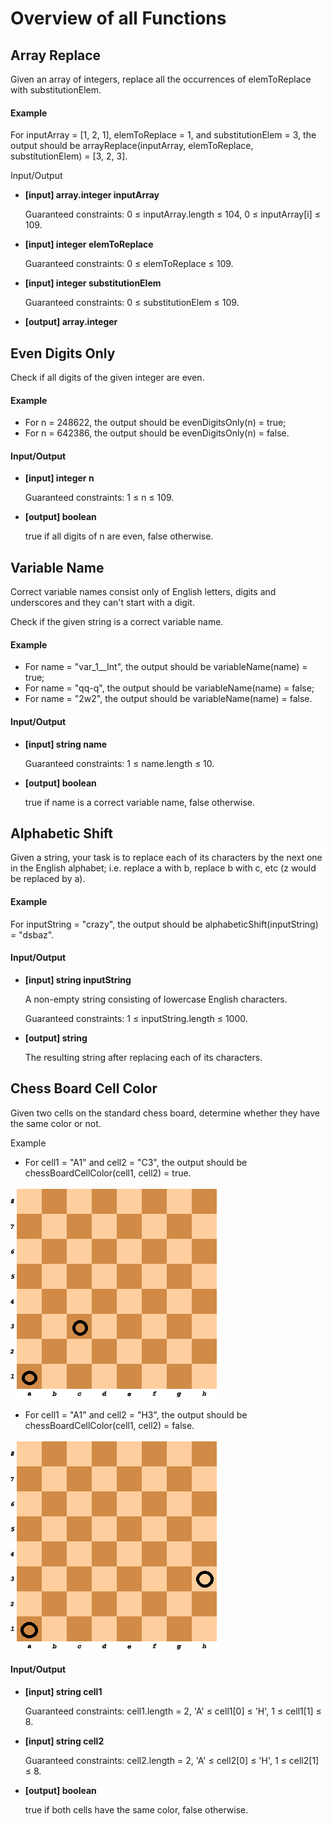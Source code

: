 # Overview of all Functions

## Array Replace

Given an array of integers, replace all the occurrences of elemToReplace with substitutionElem.

#### Example

For inputArray = [1, 2, 1], elemToReplace = 1, and substitutionElem = 3, the output should be
arrayReplace(inputArray, elemToReplace, substitutionElem) = [3, 2, 3].

Input/Output

* **[input] array.integer inputArray**

  Guaranteed constraints:
  0 ≤ inputArray.length ≤ 104,
  0 ≤ inputArray[i] ≤ 109.

* **[input] integer elemToReplace**

  Guaranteed constraints:
  0 ≤ elemToReplace ≤ 109.

* **[input] integer substitutionElem**

  Guaranteed constraints:
  0 ≤ substitutionElem ≤ 109.

* **[output] array.integer**

## Even Digits Only

Check if all digits of the given integer are even.

#### Example

* For n = 248622, the output should be
  evenDigitsOnly(n) = true;
* For n = 642386, the output should be
  evenDigitsOnly(n) = false.
#### Input/Output

* **[input] integer n**

  Guaranteed constraints:
  1 ≤ n ≤ 109.

* **[output] boolean**

  true if all digits of n are even, false otherwise.

## Variable Name

Correct variable names consist only of English letters, digits and underscores and they can't start with a digit.

Check if the given string is a correct variable name.

#### Example

* For name = "var_1__Int", the output should be
  variableName(name) = true;
* For name = "qq-q", the output should be
  variableName(name) = false;
* For name = "2w2", the output should be
  variableName(name) = false.
#### Input/Output

* **[input] string name**

  Guaranteed constraints:
  1 ≤ name.length ≤ 10.

* **[output] boolean**

  true if name is a correct variable name, false otherwise.

## Alphabetic Shift

Given a string, your task is to replace each of its characters by the next one in the English alphabet; i.e. replace a with b, replace b with c, etc (z would be replaced by a).

#### Example

For inputString = "crazy", the output should be alphabeticShift(inputString) = "dsbaz".

#### Input/Output

* **[input] string inputString**

  A non-empty string consisting of lowercase English characters.

  Guaranteed constraints:
  1 ≤ inputString.length ≤ 1000.

* **[output] string**

  The resulting string after replacing each of its characters.

## Chess Board Cell Color

Given two cells on the standard chess board, determine whether they have the same color or not.

Example

* For cell1 = "A1" and cell2 = "C3", the output should be
  chessBoardCellColor(cell1, cell2) = true.

![chess_1](images/chess_1.png)

* For cell1 = "A1" and cell2 = "H3", the output should be
  chessBoardCellColor(cell1, cell2) = false.

![chess_2](images/chess_2.png)

#### Input/Output

* **[input] string cell1**

  Guaranteed constraints:
  cell1.length = 2,
  'A' ≤ cell1[0] ≤ 'H',
  1 ≤ cell1[1] ≤ 8.

* **[input] string cell2**

  Guaranteed constraints:
  cell2.length = 2,
  'A' ≤ cell2[0] ≤ 'H',
  1 ≤ cell2[1] ≤ 8.

* **[output] boolean**

  true if both cells have the same color, false otherwise.